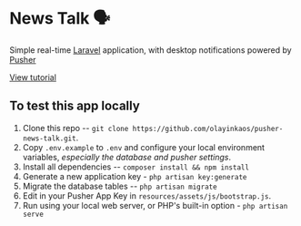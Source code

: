 # News Talk 🗣
Simple real-time [Laravel](https://laravel.com) application, with desktop notifications powered by [Pusher](https://pusher.com/)

[View tutorial](https://pusher.com/tutorials/desktop-notifications-laravel)

## To test this app locally
1. Clone this repo -- `git clone https://github.com/olayinkaos/pusher-news-talk.git`.
2. Copy `.env.example` to `.env` and configure your local environment variables, *especially the database and pusher settings*.
3. Install all dependencies -- `composer install && npm install`
4. Generate a new application key - `php artisan key:generate`
5. Migrate the database tables -- `php artisan migrate`
6. Edit in your Pusher App Key in `resources/assets/js/bootstrap.js`.
7. Run using your local web server, or PHP's built-in option - `php artisan serve`
